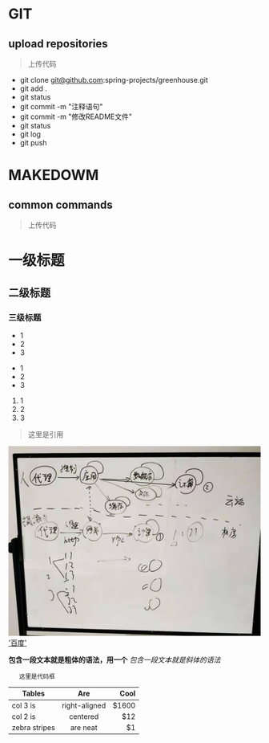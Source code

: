 # GIT
## upload repositories
> 上传代码  
-  git clone git@github.com:spring-projects/greenhouse.git
- git add .
- git status
- git commit -m "注释语句"
- git commit -m "修改README文件" 
- git status
- git log
- git push

# MAKEDOWM
## common commands
> 上传代码  
# 一级标题

## 二级标题

### 三级标题

* 1
* 2
* 3

- 1
- 2
- 3
1. 1
2. 2
3. 3
> 这里是引用

!['图片'](https://github.com/Liuxiang0358/experience/blob/master/images/123.jpg.jpg)
['百度'](https://baidu.com)

**包含一段文本就是粗体的语法，用一个** 
*包含一段文本就是斜体的语法*
       
       这里是代码框
       

| Tables        | Are           | Cool  |
| ------------- |:-------------:| -----:|
| col 3 is      | right-aligned | $1600 |
| col 2 is      | centered      |   $12 |
| zebra stripes | are neat      |    $1 |
